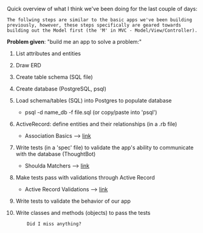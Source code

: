 Quick overview of what I think we've been doing for the last couple of days:

	The follwing steps are similar to the basic apps we've been building previously, however, these steps specifically are geared towards building out the Model first (the 'M' in MVC - Model/View/Controller).

**Problem given**: "build me an app to solve a problem:" 

1. List attributes and entities
2. Draw ERD
3. Create table schema (SQL file)
4. Create database (PostgreSQL, psql)
5. Load schema/tables (SQL) into Postgres to populate database 
	- psql -d name_db -f file.sql (or copy/paste into 'psql')
6. ActiveRecord: define entities and their relationships (in a .rb file)
	- Association Basics --> [link](http://guides.rubyonrails.org/association_basics.html) 
7. Write tests (in a 'spec' file) to validate the app's ability to communicate with the database (ThoughtBot)
	- Shoulda Matchers --> [link](https://github.com/thoughtbot/shoulda-matchers)
8. Make tests pass with validations through Active Record
	- Active Record Validations --> [link](http://guides.rubyonrails.org/active_record_validations.html)
9. Write tests to validate the behavior of our app
10. Write classes and methods (objects) to pass the tests
  

			Did I miss anything?